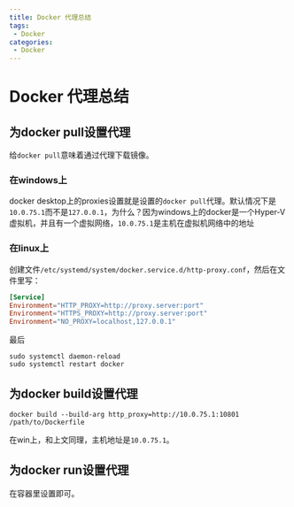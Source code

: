 ```yaml
---
title: Docker 代理总结
tags: 
 - Docker
categories: 
 - Docker
---
```

# Docker 代理总结

## 为docker pull设置代理

给`docker pull`意味着通过代理下载镜像。

### 在windows上

docker desktop上的proxies设置就是设置的`docker pull`代理。默认情况下是`10.0.75.1`而不是`127.0.0.1`，为什么？因为windows上的docker是一个Hyper-V虚拟机，并且有一个虚拟网络，`10.0.75.1`是主机在虚拟机网络中的地址

### 在linux上

创建文件`/etc/systemd/system/docker.service.d/http-proxy.conf`，然后在文件里写：

```conf
[Service]
Environment="HTTP_PROXY=http://proxy.server:port"
Environment="HTTPS_PROXY=http://proxy.server:port"
Environment="NO_PROXY=localhost,127.0.0.1"
```

最后

```shell
sudo systemctl daemon-reload
sudo systemctl restart docker
```

## 为docker build设置代理

```shell
docker build --build-arg http_proxy=http://10.0.75.1:10801 /path/to/Dockerfile
```

在win上，和上文同理，主机地址是`10.0.75.1`。

## 为docker run设置代理

在容器里设置即可。
